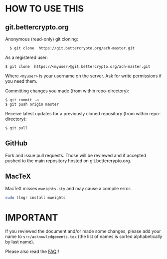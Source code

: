 # HOW TO USE THIS

## git.bettercrypto.org
Anonymous (read-only) git cloning:

`  $ git clone  https://git.bettercrypto.org/ach-master.git`


As a registered user:

  `$ git clone  https://<myuser>@git.bettercrypto.org/ach-master.git`

Where `<myuser>` is your username on the server. Ask for write permissions if you need them.


Committing changes you made (from within repo-directory):


```
$ git commit -a
$ git push origin master
```


Receive latest updates for a previously cloned repository (from within repo-directory):

  `$ git pull`

## GitHub
Fork and issue pull requests. Those will be reviewed and if accepted pushed to the main repository hosted on git.bettercrypto.org.

## MacTeX
MacTeX misses `mweights.sty` and may cause a compile error.

```bash
sudo tlmgr install mweights
```

# IMPORTANT

If you reviewed the document and/or made some changes, please add your name to `src/acknowledgements.tex` (the list of names is sorted alphabetically by last name).

Please also read the [FAQ](FAQ.md)!!
